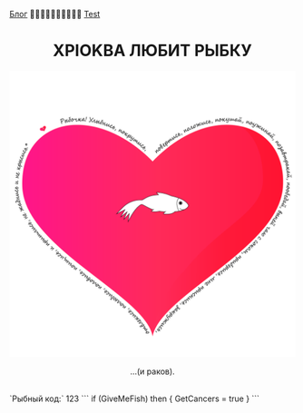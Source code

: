 [Блог](/blog/) 🥒🥒🥒🥒🥒🥒🥒🥒🥒🥒 [Test ](/github-slideshow)
# <center>XPIOKBA ЛЮБИТ РЫБКУ</center>
![Image](heart.png)
<p><center>...(и раков).</center>
</p><br>
`Рыбный код:` 123
```
if (GiveMeFish)
then {
  GetCancers = true
}
```
